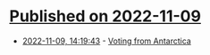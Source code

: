 # [Published on 2022-11-09](index.md)

* [2022-11-09, 14:19:43](https://news.ycombinator.com/item?id=33531908) - [Voting from Antarctica](https://brr.fyi/posts/voting-from-antarctica)
